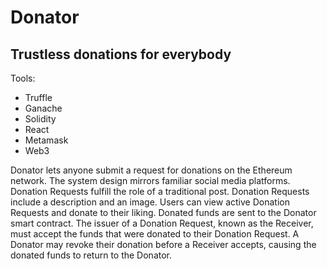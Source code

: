 # Donator
## Trustless donations for everybody

Tools:

- Truffle
- Ganache
- Solidity
- React
- Metamask
- Web3

Donator lets anyone submit a request for donations on the Ethereum network. The system design mirrors familiar social media platforms. Donation Requests fulfill the role of a traditional post. 
Donation Requests include a description and an image. Users can view active Donation Requests and donate to their liking. Donated funds are sent to the Donator smart contract.
The issuer of a Donation Request, known as the Receiver, must accept the funds that were donated to their Donation Request.
A Donator may revoke their donation before a Receiver accepts, causing the donated funds to return to the Donator.

